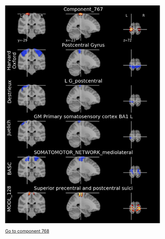 


![767](preliminary/767.jpg "Component 767")

[Go to component 768](https://parietal-inria.github.io/MODL_atlas/1024/768 "Component 768")